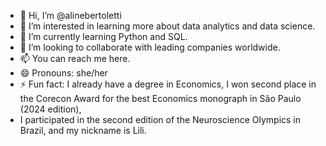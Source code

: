 - 👋 Hi, I’m @alinebertoletti
- 👀 I’m interested in learning more about data analytics and data science.
- 🌱 I’m currently learning Python and SQL.
- 💞️ I’m looking to collaborate with leading companies worldwide.
- 📫 You can reach me here.
- 😄 Pronouns: she/her
- ⚡ Fun fact: I already have a degree in Economics, I won second place in the Corecon Award for the best Economics monograph in São Paulo (2024 edition), 
- I participated in the second edition of the Neuroscience Olympics in Brazil, and my nickname is Lili.

<!---
alinebertoletti/alinebertoletti is a ✨ special ✨ repository because its `README.md` (this file) appears on your GitHub profile.
You can click the Preview link to take a look at your changes.
--->
